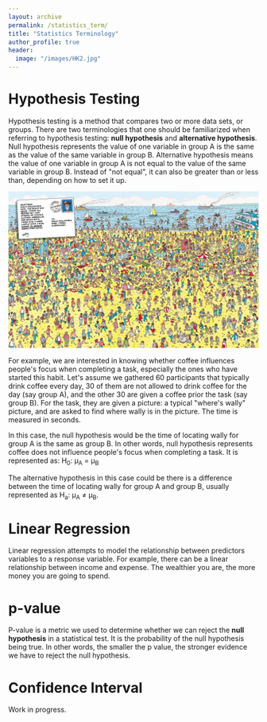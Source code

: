 ```yaml
---
layout: archive
permalink: /statistics_term/
title: "Statistics Terminology"
author_profile: true
header:
  image: "/images/HK2.jpg"  
---
```


# Hypothesis Testing
Hypothesis testing is a method that compares two or more data sets, or groups. There are two terminologies that one should be familiarized when referring to hypothesis testing: **null hypothesis** and **alternative hypothesis**. Null hypothesis represents the value of one variable in group A is the same as the value of the same variable in group B. Alternative hypothesis means the value of one variable in group A is not equal to the value of the same variable in group B. Instead of "not equal", it can also be greater than or less than, depending on how to set it up.

<img src="/images/wally.jpg" alt="wheres_wally">

For example, we are interested in knowing whether coffee influences people's focus when completing a task, especially the ones who have started this habit. Let's assume we gathered 60 participants that typically drink coffee every day, 30 of them are not allowed to drink coffee for the day (say group A), and the other 30 are given a coffee prior the task (say group B). For the task, they are given a picture: a typical "where's wally" picture, and are asked to find where wally is in the picture. The time is measured in seconds.

In this case, the null hypothesis would be the time of locating wally for group A is the same as group B. In other words, null hypothesis represents coffee does not influence people's focus when completing a task. It is represented as: H<sub>0</sub>: &mu;<sub>A</sub> = &mu;<sub>B</sub>

The alternative hypothesis in this case could be there is a difference between the time of locating wally for group A and group B, usually represented as H<sub>a</sub>: &mu;<sub>A</sub> ≠ &mu;<sub>B</sub>.

# Linear Regression
Linear regression attempts to model the relationship between predictors variables to a response variable. For example, there can be a linear relationship between income and expense. The wealthier you are, the more money you are going to spend.

# p-value
P-value is a metric we used to determine whether we can reject the **null hypothesis** in a statistical test. It is the probability of the null hypothesis being true. In other words, the smaller the p value, the stronger evidence we have to reject the null hypothesis.

# Confidence Interval
Work in progress.
